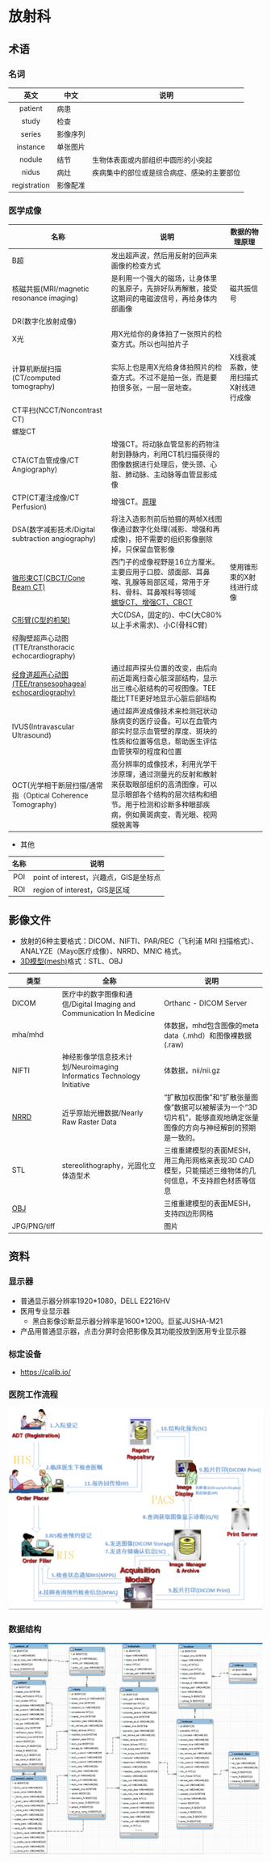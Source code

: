 # 放射科

## 术语
### 名词
| 英文 | 中文 | 说明 |
| :-: | - | - |
| patient | 病患 |  |
| study | 检查 |  |
| series | 影像序列 |  |
| instance | 单张图片 |  |
| nodule | 结节 | 生物体表面或内部组织中圆形的小突起 |
| nidus | 病灶 | 疾病集中的部位或是综合病症、感染的主要部位 |
| registration | 影像配准 |  |

### 医学成像
| 名称 | 说明 | 数据的物理原理 |
| - | - | - |
| B超 | 发出超声波，然后用反射的回声来画像的检查方式 |
| 核磁共振(MRI/magnetic resonance imaging) | 是利用一个强大的磁场，让身体里的氢原子，先排好队再解散，接受这期间的电磁波信号，再给身体内部画像 | 磁共振信号 |
| DR(数字化放射成像) |  |  |
| X光 | 用X光给你的身体拍了一张照片的检查方式。所以也叫拍片子 |  |
| 计算机断层扫描(CT/computed tomography) | 实际上也是用X光给身体拍照片的检查方式。不过不是拍一张，而是要拍很多张，一层一层地查。 | X线衰减系数，使用扫描式X射线进行成像 |
| CT平扫(NCCT/Noncontrast CT) |  |  |
| 螺旋CT |  |  |
| CTA(CT血管成像/CT Angiography) | 增强CT。将动脉血管显影的药物注射到静脉内，利用CT机扫描获得的图像数据进行处理后，使头颈、心脏、肺动脉、主动脉等血管显影成像 |  |
| CTP(CT灌注成像/CT Perfusion) | 增强CT。[原理](https://blog.csdn.net/chenran187906/article/details/110387736) |  |
| DSA(数字减影技术/Digital subtraction angiography) | 将注入造影剂前后拍摄的两帧X线图像通过数字化处理(减影、增强和再成像)，把不需要的组织影像删除掉，只保留血管影像 |  |
| [锥形束CT(CBCT/Cone Beam CT)](https://www.cn-healthcare.com/articlewm/20220531/content-1367848.html) | 西门子的成像视野是16立方厘米。主要应用于口腔、颌面部、耳鼻喉、乳腺等局部区域，常用于牙科、骨科、耳鼻喉科等领域 <br> [螺旋CT、增强CT、CBCT](https://www.sohu.com/a/233743240_100130383) | 使用锥形束的X射线进行成像 |
| [C形臂(C型的机架)](https://zhuanlan.zhihu.com/p/265023777) | 大C(DSA，固定的)、中C(大C80%以上手术需求)、小C(骨科C臂) |  |
| 经胸壁超声心动图(TTE/transthoracic echocardiography) |  |  |
| [经食道超声心动图(TEE/transesophageal echocardiography)](https://e.dxy.cn/wisdom/front/zhihuihao/6961) | 通过超声探头位置的改变，由后向前近距离扫查心脏深部结构，显示出三维心脏结构的可视图像。TEE能比TTE更好地显示心脏后部结构 |  |
| IVUS(Intravascular Ultrasound) | 通过超声波成像技术来检测冠状动脉病变的医疗设备。可以在血管内部实时显示血管壁的厚度、斑块的性质和位置等信息，帮助医生评估血管狭窄的程度和位置 |  |
| OCT(光学相干断层扫描/通常指（Optical Coherence Tomography) | 高分辨率的成像技术，利用光学干涉原理，通过测量光的反射和散射来获取眼部组织的高清图像，可以显示眼部各个结构的层次结构和细节。用于检测和诊断多种眼部疾病，例如黄斑病变、青光眼、视网膜脱离等 |  |

* 其他

| 名称 | 说明 |
| :-: | - |
| POI | point of interest，兴趣点，GIS是坐标点 |
| ROI | region of interest，GIS是区域 |

## 影像文件
* 放射的6种主要格式：DICOM、NIFTI、PAR/REC（飞利浦 MRI 扫描格式）、ANALYZE（Mayo医疗成像）、NRRD、MNIC 格式。
* [3D模型(mesh)](https://blog.csdn.net/cloudqiu/article/details/98595029)格式：STL、OBJ

| 类型 | 全称 | 说明 |
| - | - | - |
| DICOM | 医疗中的数字图像和通信/Digital Imaging and Communication In Medicine | Orthanc - DICOM Server |
| mha/mhd |  | 体数据，mhd包含图像的meta data（.mhd）和图像裸数据(.raw) |
| NIFTI | 神经影像学信息技术计划/Neuroimaging Informatics Technology Initiative | 体数据，nii/nii.gz |
| [NRRD](http://teem.sourceforge.net/nrrd/format.html) | 近乎原始光栅数据/Nearly Raw Raster Data | “扩散加权图像”和“扩散张量图像”数据可以被解读为一个“3D切片机”，能够直观地确定张量图像的方向与神经解剖的预期是一致的。 |
| STL | stereolithography，光固化立体造型术 | 三维重建模型的表面MESH，用三角形网格来表现3D CAD模型，只能描述三维物体的几何信息，不支持颜色材质等信息 |
| [OBJ](https://blog.csdn.net/cloudqiu/article/details/98595029) |  | 三维重建模型的表面MESH，支持四边形网格 |
| JPG/PNG/tiff |  | 图片 |

## 资料
### 显示器
* 普通显示器分辨率1920*1080，DELL E2216HV
* 医用专业显示器
  * 黑白影像诊断显示器分辨率是1600*1200。巨鲨JUSHA-M21
* 产品用普通显示器，点击分屏时会把影像及其功能投放到医用专业显示器

### 标定设备
* https://calib.io/

### 医院工作流程
![](../s/radiology/workflow.jpg)

### 数据结构
![](../s/radiology/data_struct.png)
